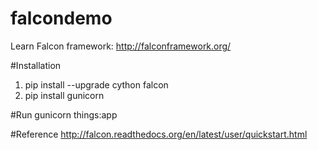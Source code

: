 # falcondemo
Learn Falcon framework: http://falconframework.org/

#Installation
1. pip install --upgrade cython falcon
2. pip install gunicorn


#Run
gunicorn things:app


#Reference
http://falcon.readthedocs.org/en/latest/user/quickstart.html